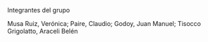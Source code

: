 Integrantes del grupo

Musa Ruiz, Verónica;
Paire, Claudio;
Godoy, Juan Manuel;
Tisocco Grigolatto, Araceli Belén
